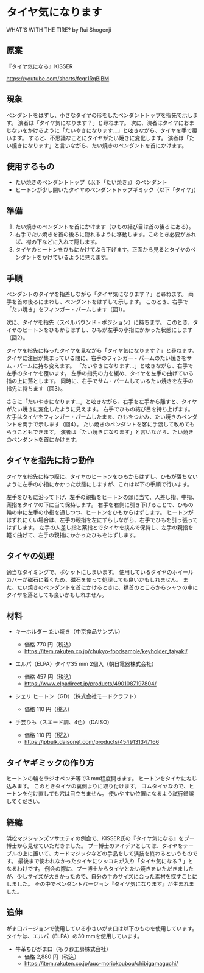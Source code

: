 # タイヤ気になります
WHAT'S WITH THE TIRE? by Rui Shogenji

## 原案
『タイヤ気になる』KISSER

https://youtube.com/shorts/fcgr1RqBjBM

## 現象
ペンダントをはずし、小さなタイヤの形をしたペンダントトップを指先で示します。
演者は「タイヤ気になります？」と尋ねます。
次に、演者はタイヤにおまじないをかけるように「たいやきになります…」と呟きながら、タイヤを手で覆います。
すると、不思議なことにタイヤがたい焼きに変化します。
演者は「たい焼きになります」と言いながら、たい焼きのペンダントを首にかけます。

## 使用するもの
- たい焼きのペンダントトップ（以下「たい焼き」）のペンダント
- ヒートンが少し開いたタイヤのペンダントトップギミック（以下「タイヤ」）

## 準備
1. たい焼きのペンダントを首にかけます（ひもの結び目は首の後ろにある）。
1. 右手でたい焼きを首の後ろに隠れるように移動します。このとき必要があれば、襟の下などに入れて隠します。
1. タイヤのヒートンをひもにかけてぶら下げます。正面から見るとタイヤのペンダントをかけているように見えます。

## 手順
ペンダントのタイヤを指差しながら「タイヤ気になります？」と尋ねます。
両手を首の後ろにまわし、ペンダントをはずして示します。
このとき、右手で「たい焼き」をフィンガー・パームします（図1）。

次に、タイヤを指先（スペルバウンド・ポジション）に持ちます。
このとき、タイヤのヒートンをひもからはずし、ひもが左手の小指にかかった状態にします（図2）。

タイヤを指先に持ったタイヤを見ながら「タイヤ気になります？」と尋ねます。
タイヤに注目が集まっている間に、右手のフィンガー・パームのたい焼きをサム・パームに持ち変えます。
「たいやきになります…」と呟きながら、右手で左手のタイヤを覆います。
左手の指先の力を緩め、タイヤを左手の曲げている指の上に落とします。
同時に、右手でサム・パームしているたい焼きを左手の指先に持ちます（図3）。

さらに「たいやきになります…」と呟きながら、右手を左手から離すと、タイヤがたい焼きに変化したように見えます。
右手でひもの結び目を持ち上げます。
左手はタイヤをフィンガー・パームしたまま、ひもをつかみ、たい焼きのペンダントを両手で示します（図4）。
たい焼きのペンダントを客に手渡して改めてもらうこともできます。
演者は「たい焼きになります」と言いながら、たい焼きのペンダントを首にかけます。

## タイヤを指先に持つ動作
タイヤを指先に持つ際に、タイヤのヒートンをひもからはずし、ひもが落ちないように左手の小指にかかった状態にしますが、これは以下の手順で行います。

左手をひもに沿って下げ、左手の親指をヒートンの頭に当て、人差し指、中指、薬指をタイヤの下に当て保持します。
右手を右側に引き下げることで、ひもの輪の中に左手の小指を通しつつ、ヒートンをひもからはずします。
ヒートンがはずれにくい場合は、左手の親指を左にずらしながら、右手でひもを引っ張ってはずします。
左手の人差し指と薬指とでタイヤを挟んで保持し、左手の親指を軽く曲げて、左手の親指にかかったひもをはずします。

## タイヤの処理
適当なタイミングで、ポケットにしまいます。
使用しているタイヤのホイールカバーが磁石に着くため、磁石を使って処理しても良いかもしれません。
また、たい焼きのペンダントを首にかけるときに、襟首のところからシャツの中にタイヤを落としても良いかもしれません。

## 材料
- キーホルダー たい焼き（中京食品サンプル）
    - 価格 770 円（税込）
    - https://item.rakuten.co.jp/chukyo-foodsample/keyholder_taiyaki/

- エルパ（ELPA）タイヤ35 mm 2個入（朝日電器株式会社）
    - 価格 457 円（税込）
    - https://www.elpadirect.jp/products/4901087197804/

- シェリ ヒートン（GD）（株式会社モードクラフト）
    - 価格 110 円（税込）

- 手芸ひも（スエード調、4色）（DAISO）
    - 価格 110 円（税込）
    - https://jpbulk.daisonet.com/products/4549131347166

## タイヤギミックの作り方
ヒートンの輪をラジオペンチ等で3 mm程度開きます。
ヒートンをタイヤにねじ込みます。
このときタイヤの裏側よりに取り付けます。
ゴムタイヤなので、ヒートンを付け直しても穴は目立ちません。
使いやすい位置になるよう試行錯誤してください。

## 経緯
浜松マジシャンズソサエティの例会で、KISSER氏の『タイヤ気になる』をプー博士から見せていただきました。
プー博士のアイデアとしては、タイヤをテーブルの上に置いて、カードマジックなどの手品をして演技を終わるというものです。
最後まで使われなかったタイヤにツッコミが入り「タイヤ気になる？」となるわけです。
例会の際に、プー博士からタイヤとたい焼きをいただきましたが、少しサイズが大きかったので、自分の手のサイズに合った素材を探すことにしました。
その中でペンダントバージョン『タイヤ気になります』が生まれました。

## 追伸
がま口バージョンで使用している小さいがま口は以下のものを使用しています。
タイヤは、エルパ（ELPA）の30 mmを使用しています。

- 牛革ちびがま口（もりお工房株式会社）
    - 価格 2,880 円（税込）
    - https://item.rakuten.co.jp/auc-moriokoubou/chibigamaguchi/
